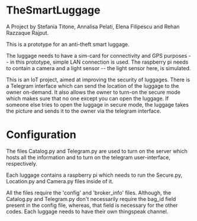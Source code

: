 # TheSmartLuggage
A Project by Stefania Titone, Annalisa Pelati, Elena Filipescu and Rehan Razzaque Rajput.

This is a prototype for an anti-theft smart luggage.

The luggage needs to have a sim-card for connectivity and GPS purposes -- in this prototype, simple LAN connection is used.
The raspberry pi needs to contain a camera and a light sensor -- the light sensor here, is simulated.

This is an IoT project, aimed at improving the security of luggages.
There is a Telegram interface which can send the location of the luggage to the owner on-demand. It also allows the 
owner to turn-on the secure mode which makes sure that no one except you can open the luggage. If someone else tries 
to open the luggage in secure mode, the luggage takes the picture and sends it to the owner via the telegram interface. 

# Configuration
The files Catalog.py and Telegram.py are used to turn on the server which hosts all the information and to turn on the 
telegram user-interface, respectively.

Each luggage contains a raspberry pi which needs to run the Secure.py, Location.py and Camera.py files inside of it.

All the files require the 'config' and 'broker_info' files. Although, the Catalog.py and Telegram.py don't necessarily 
require the bag_id field present in the config file, whereas, that field is necessary for the other codes. 
Each luggage needs to have their own thingspeak channel.
